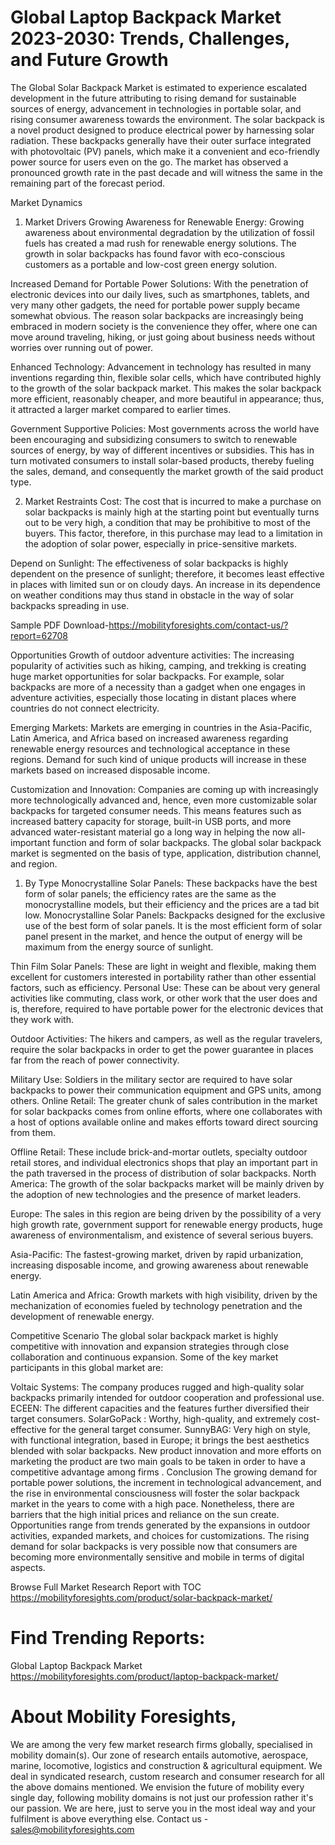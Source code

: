 # Global Laptop Backpack Market 2023-2030: Trends, Challenges, and Future Growth
The Global Solar Backpack Market is estimated to experience escalated development in the future attributing to rising demand for sustainable sources of energy, advancement in technologies in portable solar, and rising consumer awareness towards the environment. The solar backpack is a novel product designed to produce electrical power by harnessing solar radiation. These backpacks generally have their outer surface integrated with photovoltaic (PV) panels, which make it a convenient and eco-friendly power source for users even on the go. The market has observed a pronounced growth rate in the past decade and will witness the same in the remaining part of the forecast period.

Market Dynamics
1. Market Drivers
Growing Awareness for Renewable Energy: Growing awareness about environmental degradation by the utilization of fossil fuels has created a mad rush for renewable energy solutions. The growth in solar backpacks has found favor with eco-conscious customers as a portable and low-cost green energy solution.

Increased Demand for Portable Power Solutions: With the penetration of electronic devices into our daily lives, such as smartphones, tablets, and very many other gadgets, the need for portable power supply became somewhat obvious. The reason solar backpacks are increasingly being embraced in modern society is the convenience they offer, where one can move around traveling, hiking, or just going about business needs without worries over running out of power.

Enhanced Technology: Advancement in technology has resulted in many inventions regarding thin, flexible solar cells, which have contributed highly to the growth of the solar backpack market. This makes the solar backpack more efficient, reasonably cheaper, and more beautiful in appearance; thus, it attracted a larger market compared to earlier times.

Government Supportive Policies: Most governments across the world have been encouraging and subsidizing consumers to switch to renewable sources of energy, by way of different incentives or subsidies. This has in turn motivated consumers to install solar-based products, thereby fueling the sales, demand, and consequently the market growth of the said product type.

2. Market Restraints
Cost: The cost that is incurred to make a purchase on solar backpacks is mainly high at the starting point but eventually turns out to be very high, a condition that may be prohibitive to most of the buyers. This factor, therefore, in this purchase may lead to a limitation in the adoption of solar power, especially in price-sensitive markets.

Depend on Sunlight: The effectiveness of solar backpacks is highly dependent on the presence of sunlight; therefore, it becomes least effective in places with limited sun or on cloudy days. An increase in its dependence on weather conditions may thus stand in obstacle in the way of solar backpacks spreading in use.


Sample PDF Download-https://mobilityforesights.com/contact-us/?report=62708


Opportunities
Growth of outdoor adventure activities: The increasing popularity of activities such as hiking, camping, and trekking is creating huge market opportunities for solar backpacks. For example, solar backpacks are more of a necessity than a gadget when one engages in adventure activities, especially those locating in distant places where countries do not connect electricity.

Emerging Markets: Markets are emerging in countries in the Asia-Pacific, Latin America, and Africa based on increased awareness regarding renewable energy resources and technological acceptance in these regions. Demand for such kind of unique products will increase in these markets based on increased disposable income.

Customization and Innovation: Companies are coming up with increasingly more technologically advanced and, hence, even more customizable solar backpacks for targeted consumer needs. This means features such as increased battery capacity for storage, built-in USB ports, and more advanced water-resistant material go a long way in helping the now all-important function and form of solar backpacks.
The global solar backpack market is segmented on the basis of type, application, distribution channel, and region.
1. By Type
Monocrystalline Solar Panels: These backpacks have the best form of solar panels; the efficiency rates are the same as the monocrystalline models, but their efficiency and the prices are a tad bit low.
Monocrystalline Solar Panels: Backpacks designed for the exclusive use of the best form of solar panels. It is the most efficient form of solar panel present in the market, and hence the output of energy will be maximum from the energy source of sunlight.

Thin Film Solar Panels: These are light in weight and flexible, making them excellent for customers interested in portability rather than other essential factors, such as efficiency.
Personal Use: These can be about very general activities like commuting, class work, or other work that the user does and is, therefore, required to have portable power for the electronic devices that they work with.

Outdoor Activities: The hikers and campers, as well as the regular travelers, require the solar backpacks in order to get the power guarantee in places far from the reach of power connectivity.

Military Use: Soldiers in the military sector are required to have solar backpacks to power their communication equipment and GPS units, among others.
Online Retail: The greater chunk of sales contribution in the market for solar backpacks comes from online efforts, where one collaborates with a host of options available online and makes efforts toward direct sourcing from them.

Offline Retail: These include brick-and-mortar outlets, specialty outdoor retail stores, and individual electronics shops that play an important part in the path traversed in the process of distribution of solar backpacks.
North America: The growth of the solar backpacks market will be mainly driven by the adoption of new technologies and the presence of market leaders.

Europe: The sales in this region are being driven by the possibility of a very high growth rate, government support for renewable energy products, huge awareness of environmentalism, and existence of several serious buyers.

Asia-Pacific: The fastest-growing market, driven by rapid urbanization, increasing disposable income, and growing awareness about renewable energy.

Latin America and Africa: Growth markets with high visibility, driven by the mechanization of economies fueled by technology penetration and the development of renewable energy.

Competitive Scenario
The global solar backpack market is highly competitive with innovation and expansion strategies through close collaboration and continuous expansion. Some of the key market participants in this global market are:

Voltaic Systems: The company produces rugged and high-quality solar backpacks primarily intended for outdoor cooperation and professional use.
ECEEN: The different capacities and the features further diversified their target consumers.
SolarGoPack : Worthy, high-quality, and extremely cost-effective for the general target consumer.
SunnyBAG: Very high on style, with functional integration, based in Europe; it brings the best aesthetics blended with solar backpacks.
New product innovation and more efforts on marketing the product are two main goals to be taken in order to have a competitive advantage among firms .
Conclusion
The growing demand for portable power solutions, the increment in technological advancement, and the rise in environmental consciousness will foster the solar backpack market in the years to come with a high pace. Nonetheless, there are barriers that the high initial prices and reliance on the sun create. Opportunities range from trends generated by the expansions in outdoor activities, expanded markets, and choices for customizations. The rising demand for solar backpacks is very possible now that consumers are becoming more environmentally sensitive and mobile in terms of digital aspects.



Browse Full Market Research Report with TOC
https://mobilityforesights.com/product/solar-backpack-market/




# Find Trending Reports:
Global Laptop Backpack Market https://mobilityforesights.com/product/laptop-backpack-market/



# About Mobility Foresights,
We are among the very few market research firms globally, specialised in mobility domain(s). Our zone of research entails automotive, aerospace, marine, locomotive, logistics and construction & agricultural equipment. We deal in syndicated research, custom research and consumer research for all the above domains mentioned.
We envision the future of mobility every single day, following mobility domains is not just our profession rather it's our passion. We are here, just to serve you in the most ideal way and your fulfilment is above everything else. Contact us -  sales@mobilityforesights.com 





